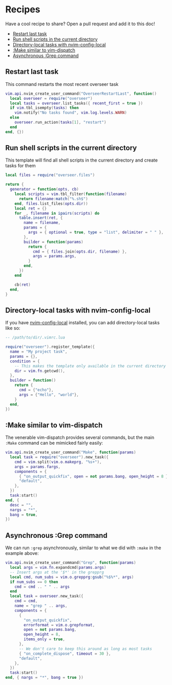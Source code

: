 # Recipes

Have a cool recipe to share? Open a pull request and add it to this doc!

<!-- TOC -->

- [Restart last task](#restart-last-task)
- [Run shell scripts in the current directory](#run-shell-scripts-in-the-current-directory)
- [Directory-local tasks with nvim-config-local](#directory-local-tasks-with-nvim-config-local)
- [:Make similar to vim-dispatch](#make-similar-to-vim-dispatch)
- [Asynchronous :Grep command](#asynchronous-grep-command)

<!-- /TOC -->

## Restart last task

This command restarts the most recent overseer task

```lua
vim.api.nvim_create_user_command("OverseerRestartLast", function()
  local overseer = require("overseer")
  local tasks = overseer.list_tasks({ recent_first = true })
  if vim.tbl_isempty(tasks) then
    vim.notify("No tasks found", vim.log.levels.WARN)
  else
    overseer.run_action(tasks[1], "restart")
  end
end, {})
```

## Run shell scripts in the current directory

This template will find all shell scripts in the current directory and create tasks for them

```lua
local files = require("overseer.files")

return {
  generator = function(opts, cb)
    local scripts = vim.tbl_filter(function(filename)
      return filename:match("%.sh$")
    end, files.list_files(opts.dir))
    local ret = {}
    for _, filename in ipairs(scripts) do
      table.insert(ret, {
        name = filename,
        params = {
          args = { optional = true, type = "list", delimiter = " " },
        },
        builder = function(params)
          return {
            cmd = { files.join(opts.dir, filename) },
            args = params.args,
          }
        end,
      })
    end

    cb(ret)
  end,
}
```

## Directory-local tasks with nvim-config-local

If you have [nvim-config-local](https://github.com/klen/nvim-config-local) installed, you can add directory-local tasks like so:

```lua
-- /path/to/dir/.vimrc.lua

require("overseer").register_template({
  name = "My project task",
  params = {},
  condition = {
    -- This makes the template only available in the current directory
    dir = vim.fn.getcwd(),
  },
  builder = function()
    return {
      cmd = {"echo"},
      args = {"Hello", "world"},
    }
  end,
})
```

## :Make similar to vim-dispatch

The venerable vim-dispatch provides several commands, but the main `:Make` command can be mimicked fairly easily:

```lua
vim.api.nvim_create_user_command("Make", function(params)
  local task = require("overseer").new_task({
    cmd = vim.split(vim.o.makeprg, "%s+"),
    args = params.fargs,
    components = {
      { "on_output_quickfix", open = not params.bang, open_height = 8 },
      "default",
    },
  })
  task:start()
end, {
  desc = "",
  nargs = "*",
  bang = true,
})
```

## Asynchronous :Grep command

We can run `:grep` asynchronously, similar to what we did with `:make` in the example above:

```lua
vim.api.nvim_create_user_command("Grep", function(params)
  local args = vim.fn.expandcmd(params.args)
  -- Insert args at the '$*' in the grepprg
  local cmd, num_subs = vim.o.grepprg:gsub("%$%*", args)
  if num_subs == 0 then
    cmd = cmd .. " " .. args
  end
  local task = overseer.new_task({
    cmd = cmd,
    name = "grep " .. args,
    components = {
      {
        "on_output_quickfix",
        errorformat = vim.o.grepformat,
        open = not params.bang,
        open_height = 8,
        items_only = true,
      },
      -- We don't care to keep this around as long as most tasks
      { "on_complete_dispose", timeout = 30 },
      "default",
    },
  })
  task:start()
end, { nargs = "*", bang = true })
```
